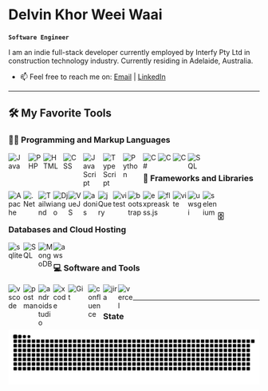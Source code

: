# Delvin Khor Weei Waai

**`Software Engineer`**

I am an indie full-stack developer currently employed by Interfy Pty Ltd in construction technology industry. Currently residing in Adelaide, Australia.
- 📫 Feel free to reach me on: 
[Email](weeiwaai02@gmail.com) |
[LinkedIn](https://www.linkedin.com/in/weei-waai-50b482176)

---

## 🛠️ My Favorite Tools


  <h3>👨‍💻 Programming and Markup Languages</h3>

  <p>
    <img align="left" alt="Java" width="30px" style="padding-right:10px;" src="https://cdn.jsdelivr.net/gh/devicons/devicon/icons/java/java-original.svg"/>
    <img align="left" alt="PHP" width="30px" src="https://cdn.jsdelivr.net/gh/devicons/devicon@latest/icons/php/php-original.svg" />
    <img align="left" alt="HTML" width="30px" style="padding-right:10px;" src="https://cdn.jsdelivr.net/gh/devicons/devicon/icons/html5/html5-plain.svg" />
    <img align="left" alt="CSS" width="30px" style="padding-right:10px;" src="https://cdn.jsdelivr.net/gh/devicons/devicon/icons/css3/css3-plain.svg" />
    <img align="left" alt="JavaScript" width="30px" style="padding-right:10px;" src="https://cdn.jsdelivr.net/gh/devicons/devicon/icons/javascript/javascript-plain.svg" />
    <img align="left" alt="TypeScript" width="30px" style="padding-right:10px;" src="https://cdn.jsdelivr.net/gh/devicons/devicon/icons/typescript/typescript-plain.svg" />
    <img align="left" alt="Python" width="30px" style="padding-right:10px;" src="https://cdn.jsdelivr.net/gh/devicons/devicon/icons/python/python-plain.svg" />
    <img align="left" alt="C#" width="30px" src="https://cdn.jsdelivr.net/gh/devicons/devicon@latest/icons/csharp/csharp-original.svg" />
    <img align="left" alt="C" width="30px"src="https://cdn.jsdelivr.net/gh/devicons/devicon@latest/icons/c/c-original.svg" />
    <img align="left" alt="C" width="30px" src="https://cdn.jsdelivr.net/gh/devicons/devicon@latest/icons/c/c-original.svg" />
    <img align="left" alt="SQL" width="30px" src="https://cdn.jsdelivr.net/gh/devicons/devicon@latest/icons/mysql/mysql-original.svg" />

  </p>

  </br>

  <h3>🧰 Frameworks and Libraries</h3>

  <p>
    <img align="left" alt="Apache" width="30px" src="https://cdn.jsdelivr.net/gh/devicons/devicon@latest/icons/apache/apache-original.svg" />
    <img align="left" alt=".Net" width="30px" src="https://cdn.jsdelivr.net/gh/devicons/devicon@latest/icons/dot-net/dot-net-original.svg" />
    <img align="left" alt="Tailwind" width="30px"src="https://cdn.jsdelivr.net/gh/devicons/devicon@latest/icons/tailwindcss/tailwindcss-original-wordmark.svg" />
    <img align="left" alt="Django" width="30px" src="https://cdn.jsdelivr.net/gh/devicons/devicon@latest/icons/django/django-plain.svg" />
    <img align="left" alt="VueJS" width="30px" src="https://cdn.jsdelivr.net/gh/devicons/devicon@latest/icons/vuejs/vuejs-original.svg" />
    <img align="left" alt="adonis" width="30px" src="https://cdn.jsdelivr.net/gh/devicons/devicon@latest/icons/adonisjs/adonisjs-original.svg" />
    <img align="left" alt="jQuery" width="30px" src="https://cdn.jsdelivr.net/gh/devicons/devicon@latest/icons/jquery/jquery-original.svg" />
    <img align="left" alt="vitest" width="30px" src="https://cdn.jsdelivr.net/gh/devicons/devicon@latest/icons/vitest/vitest-original.svg" />
    <img align="left" alt="bootstrap" width="30px" src="https://cdn.jsdelivr.net/gh/devicons/devicon@latest/icons/bootstrap/bootstrap-original.svg" />
    <img align="left" alt="express.js" width="30px" src="https://cdn.jsdelivr.net/gh/devicons/devicon@latest/icons/express/express-original.svg" />
    <img align="left" alt="flask" width="30px" src="https://cdn.jsdelivr.net/gh/devicons/devicon@latest/icons/flask/flask-original.svg" />
    <img align="left" alt="vite" width="30px" src="https://cdn.jsdelivr.net/gh/devicons/devicon@latest/icons/vitejs/vitejs-original.svg" />
    <img align="left" alt="uwsgi" width="30px" src="https://cdn.jsdelivr.net/gh/devicons/devicon@latest/icons/uwsgi/uwsgi-plain.svg" />
    <img align="left" alt="selenium" width="30px"  src="https://cdn.jsdelivr.net/gh/devicons/devicon@latest/icons/selenium/selenium-original.svg" />

  </p>

  </br>

  <h3>🗄️ Databases and Cloud Hosting</h3>

  <p>
    <img align="left" alt="sqlite" width="30px" src="https://cdn.jsdelivr.net/gh/devicons/devicon@latest/icons/sqlite/sqlite-original.svg" />
    <img align="left" alt="SQL" width="30px" src="https://cdn.jsdelivr.net/gh/devicons/devicon@latest/icons/mysql/mysql-original.svg" />
    <img align="left" alt="MongoDB" width="30px" src="https://cdn.jsdelivr.net/gh/devicons/devicon@latest/icons/mongodb/mongodb-original.svg" />
    <img align="left" alt="aws" width="30px" src="https://cdn.jsdelivr.net/gh/devicons/devicon@latest/icons/amazonwebservices/amazonwebservices-original-wordmark.svg" />

  </p>

  </br>

  <h3>💻 Software and Tools</h3>

  <p>
    <img align="left" alt="vscode" width="30px" src="https://cdn.jsdelivr.net/gh/devicons/devicon@latest/icons/vscode/vscode-original.svg" />
    <img align="left" alt="postman" width="30px" src="https://cdn.jsdelivr.net/gh/devicons/devicon@latest/icons/postman/postman-original.svg" />
    <img align="left" alt="androidstudio" width="30px" src="https://cdn.jsdelivr.net/gh/devicons/devicon@latest/icons/androidstudio/androidstudio-original.svg" />
    <img align="left" alt="xcode" width="30px" src="https://cdn.jsdelivr.net/gh/devicons/devicon@latest/icons/xcode/xcode-original.svg" />
    <img align="left" alt="Git" width="30px" style="padding-right:10px;" src="https://cdn.jsdelivr.net/gh/devicons/devicon/icons/git/git-original.svg" />
    <img align="left" alt="confluence" width="30px" src="https://cdn.jsdelivr.net/gh/devicons/devicon@latest/icons/confluence/confluence-original.svg" />
    <img align="left" alt="jira" width="30px" src="https://cdn.jsdelivr.net/gh/devicons/devicon@latest/icons/jira/jira-original.svg" />
    <img align="left" alt="vercel" width="30px" src="https://cdn.jsdelivr.net/gh/devicons/devicon@latest/icons/vercel/vercel-original.svg" />

  </p>
</details>

<br />

---


### State
![Snake animation](https://github.com/delvin02/delvin02/blob/output/github-contribution-grid-snake-dark.svg)

